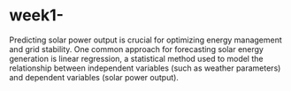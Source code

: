 # week1-
Predicting solar power output is crucial for optimizing energy management and grid stability. One common approach for forecasting solar energy generation is linear regression, a statistical method used to model the relationship between independent variables (such as weather parameters) and dependent variables (solar power output).
